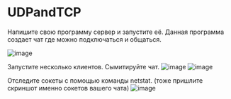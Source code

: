 # UDPandTCP
Напишите свою программу сервер и запустите её.
Данная программа создает чат где можно подключаться и общаться.

![image](https://user-images.githubusercontent.com/77288639/233472332-b84a2c20-7d59-4c67-859c-4a70e90f2558.png)


Запустите несколько клиентов. Сымитируйте чат.
![image](https://user-images.githubusercontent.com/77288639/233472070-853a6005-fd18-4946-bd5c-106a715b6b3a.png)
![image](https://user-images.githubusercontent.com/77288639/233472122-20c9ffff-60ca-4cc2-9023-01f92fa84f68.png)

Отследите сокеты с помощью команды netstat. (тоже пришлите скриншот именно сокетов вашего чата)
![image](https://user-images.githubusercontent.com/77288639/233472227-1f865fea-f25c-4a33-8d2d-5d0cbc9d6923.png)

